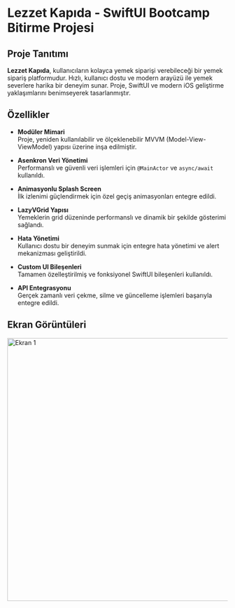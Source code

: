 # Lezzet Kapıda - SwiftUI Bootcamp Bitirme Projesi

## Proje Tanıtımı

**Lezzet Kapıda**, kullanıcıların kolayca yemek siparişi verebileceği bir yemek sipariş platformudur. Hızlı, kullanıcı dostu ve modern arayüzü ile yemek severlere harika bir deneyim sunar. Proje, SwiftUI ve modern iOS geliştirme yaklaşımlarını benimseyerek tasarlanmıştır.

## Özellikler
- **Modüler Mimari**  
  Proje, yeniden kullanılabilir ve ölçeklenebilir MVVM (Model-View-ViewModel) yapısı üzerine inşa edilmiştir.
  
- **Asenkron Veri Yönetimi**  
  Performanslı ve güvenli veri işlemleri için `@MainActor` ve `async/await` kullanıldı.
  
- **Animasyonlu Splash Screen**  
  İlk izlenimi güçlendirmek için özel geçiş animasyonları entegre edildi.
  
- **LazyVGrid Yapısı**  
  Yemeklerin grid düzeninde performanslı ve dinamik bir şekilde gösterimi sağlandı.
  
- **Hata Yönetimi**  
  Kullanıcı dostu bir deneyim sunmak için entegre hata yönetimi ve alert mekanizması geliştirildi.
  
- **Custom UI Bileşenleri**  
  Tamamen özelleştirilmiş ve fonksiyonel SwiftUI bileşenleri kullanıldı.
  
- **API Entegrasyonu**  
  Gerçek zamanlı veri çekme, silme ve güncelleme işlemleri başarıyla entegre edildi.


## Ekran Görüntüleri

<img src="https://github.com/user-attachments/assets/670166d0-69c7-4df9-a945-fb83873633c0" alt="Ekran 1" width="600"/>  

